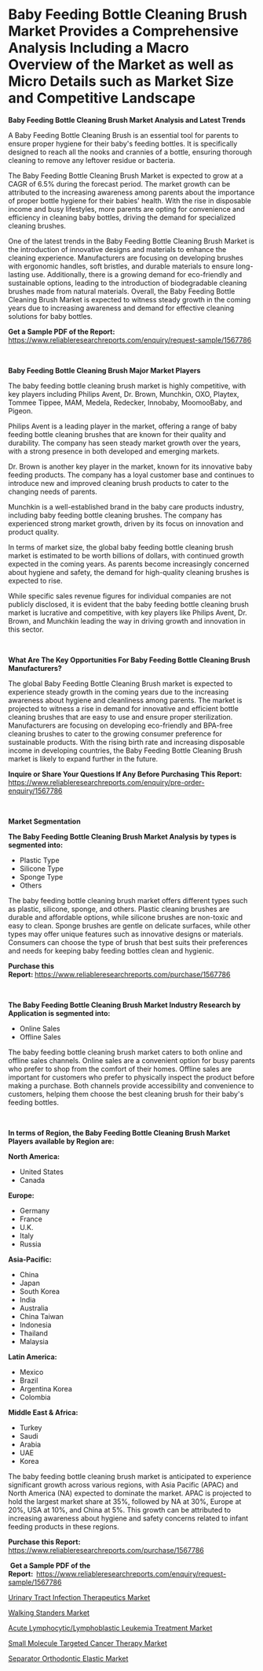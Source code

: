<p><h1>Baby Feeding Bottle Cleaning Brush Market Provides a Comprehensive Analysis Including a Macro Overview of the Market as well as Micro Details such as Market Size and Competitive Landscape</h1></p><p><strong>Baby Feeding Bottle Cleaning Brush Market Analysis and Latest Trends</strong></p>
<p><p>A Baby Feeding Bottle Cleaning Brush is an essential tool for parents to ensure proper hygiene for their baby's feeding bottles. It is specifically designed to reach all the nooks and crannies of a bottle, ensuring thorough cleaning to remove any leftover residue or bacteria.</p><p>The Baby Feeding Bottle Cleaning Brush Market is expected to grow at a CAGR of 6.5% during the forecast period. The market growth can be attributed to the increasing awareness among parents about the importance of proper bottle hygiene for their babies' health. With the rise in disposable income and busy lifestyles, more parents are opting for convenience and efficiency in cleaning baby bottles, driving the demand for specialized cleaning brushes.</p><p>One of the latest trends in the Baby Feeding Bottle Cleaning Brush Market is the introduction of innovative designs and materials to enhance the cleaning experience. Manufacturers are focusing on developing brushes with ergonomic handles, soft bristles, and durable materials to ensure long-lasting use. Additionally, there is a growing demand for eco-friendly and sustainable options, leading to the introduction of biodegradable cleaning brushes made from natural materials. Overall, the Baby Feeding Bottle Cleaning Brush Market is expected to witness steady growth in the coming years due to increasing awareness and demand for effective cleaning solutions for baby bottles.</p></p>
<p><strong>Get a Sample PDF of the Report:&nbsp;</strong> <a href="https://www.reliableresearchreports.com/enquiry/request-sample/1567786">https://www.reliableresearchreports.com/enquiry/request-sample/1567786</a></p>
<p>&nbsp;</p>
<p><strong>Baby Feeding Bottle Cleaning Brush Major Market Players</strong></p>
<p><p>The baby feeding bottle cleaning brush market is highly competitive, with key players including Philips Avent, Dr. Brown, Munchkin, OXO, Playtex, Tommee Tippee, MAM, Medela, Redecker, Innobaby, MoomooBaby, and Pigeon. </p><p>Philips Avent is a leading player in the market, offering a range of baby feeding bottle cleaning brushes that are known for their quality and durability. The company has seen steady market growth over the years, with a strong presence in both developed and emerging markets.</p><p>Dr. Brown is another key player in the market, known for its innovative baby feeding products. The company has a loyal customer base and continues to introduce new and improved cleaning brush products to cater to the changing needs of parents.</p><p>Munchkin is a well-established brand in the baby care products industry, including baby feeding bottle cleaning brushes. The company has experienced strong market growth, driven by its focus on innovation and product quality.</p><p>In terms of market size, the global baby feeding bottle cleaning brush market is estimated to be worth billions of dollars, with continued growth expected in the coming years. As parents become increasingly concerned about hygiene and safety, the demand for high-quality cleaning brushes is expected to rise.</p><p>While specific sales revenue figures for individual companies are not publicly disclosed, it is evident that the baby feeding bottle cleaning brush market is lucrative and competitive, with key players like Philips Avent, Dr. Brown, and Munchkin leading the way in driving growth and innovation in this sector.</p></p>
<p>&nbsp;</p>
<p><strong>What Are The Key Opportunities For Baby Feeding Bottle Cleaning Brush Manufacturers?</strong></p>
<p><p>The global Baby Feeding Bottle Cleaning Brush market is expected to experience steady growth in the coming years due to the increasing awareness about hygiene and cleanliness among parents. The market is projected to witness a rise in demand for innovative and efficient bottle cleaning brushes that are easy to use and ensure proper sterilization. Manufacturers are focusing on developing eco-friendly and BPA-free cleaning brushes to cater to the growing consumer preference for sustainable products. With the rising birth rate and increasing disposable income in developing countries, the Baby Feeding Bottle Cleaning Brush market is likely to expand further in the future.</p></p>
<p><strong>Inquire or Share Your Questions If Any Before Purchasing This Report:</strong> <a href="https://www.reliableresearchreports.com/enquiry/pre-order-enquiry/1567786">https://www.reliableresearchreports.com/enquiry/pre-order-enquiry/1567786</a></p>
<p>&nbsp;</p>
<p><strong>Market Segmentation</strong></p>
<p><strong>The Baby Feeding Bottle Cleaning Brush Market Analysis by types is segmented into:</strong></p>
<p><ul><li>Plastic Type</li><li>Silicone Type</li><li>Sponge Type</li><li>Others</li></ul></p>
<p><p>The baby feeding bottle cleaning brush market offers different types such as plastic, silicone, sponge, and others. Plastic cleaning brushes are durable and affordable options, while silicone brushes are non-toxic and easy to clean. Sponge brushes are gentle on delicate surfaces, while other types may offer unique features such as innovative designs or materials. Consumers can choose the type of brush that best suits their preferences and needs for keeping baby feeding bottles clean and hygienic.</p></p>
<p><strong>Purchase this Report:&nbsp;</strong><a href="https://www.reliableresearchreports.com/purchase/1567786">https://www.reliableresearchreports.com/purchase/1567786</a></p>
<p>&nbsp;</p>
<p><strong>The Baby Feeding Bottle Cleaning Brush Market Industry Research by Application is segmented into:</strong></p>
<p><ul><li>Online Sales</li><li>Offline Sales</li></ul></p>
<p><p>The baby feeding bottle cleaning brush market caters to both online and offline sales channels. Online sales are a convenient option for busy parents who prefer to shop from the comfort of their homes. Offline sales are important for customers who prefer to physically inspect the product before making a purchase. Both channels provide accessibility and convenience to customers, helping them choose the best cleaning brush for their baby's feeding bottles.</p></p>
<p>&nbsp;</p>
<p><strong>In terms of Region, the Baby Feeding Bottle Cleaning Brush Market Players available by Region are:</strong></p>
<p>
    <p> <strong> North America: </strong>
        <ul>
            <li>United States</li>
            <li>Canada</li>
        </ul>
        </p> 
    <p> <strong> Europe: </strong>
        <ul>
            <li>Germany</li>
            <li>France</li>
            <li>U.K.</li>
            <li>Italy</li>
            <li>Russia</li>
        </ul>
        </p> 
    <p> <strong> Asia-Pacific: </strong>
        <ul>
            <li>China</li>
            <li>Japan</li>
            <li>South Korea</li>
            <li>India</li>
            <li>Australia</li>
            <li>China Taiwan</li>
            <li>Indonesia</li>
            <li>Thailand</li>
            <li>Malaysia</li>
        </ul>
        </p> 
    <p> <strong> Latin America: </strong>
        <ul>
            <li>Mexico</li>
            <li>Brazil</li>
            <li>Argentina Korea</li>
            <li>Colombia</li>
        </ul>
        </p> 
    <p> <strong> Middle East & Africa: </strong>
        <ul>
            <li>Turkey</li>
            <li>Saudi</li>
            <li>Arabia</li>
            <li>UAE</li>
            <li>Korea</li>
        </ul>
    </p>
    </p>
<p><p>The baby feeding bottle cleaning brush market is anticipated to experience significant growth across various regions, with Asia Pacific (APAC) and North America (NA) expected to dominate the market. APAC is projected to hold the largest market share at 35%, followed by NA at 30%, Europe at 20%, USA at 10%, and China at 5%. This growth can be attributed to increasing awareness about hygiene and safety concerns related to infant feeding products in these regions.</p></p>
<p><strong>Purchase this Report: </strong><a href="https://www.reliableresearchreports.com/purchase/1567786">https://www.reliableresearchreports.com/purchase/1567786</a></p>
<p>&nbsp;<strong>Get a Sample PDF of the Report:&nbsp;&nbsp;</strong><a href="https://www.reliableresearchreports.com/enquiry/request-sample/1567786">https://www.reliableresearchreports.com/enquiry/request-sample/1567786</a></p>
<p><strong></strong></p>
<p><p><a href="https://medium.com/@annaalexander40/urinary-tract-infection-therapeutics-market-analysis-and-sze-forecasted-for-period-from-2024-to-03fa1ab74ebf">Urinary Tract Infection Therapeutics Market</a></p><p><a href="https://github.com/mauripalmi/Market-Research-Report-List-1/blob/main/walking-standers-market.md">Walking Standers Market</a></p><p><a href="https://medium.com/@andrewhills1925/acute-lymphocytic-lymphoblastic-leukemia-treatment-market-size-cagr-trends-2024-2030-fbe5ec0a1060">Acute Lymphocytic/Lymphoblastic Leukemia Treatment Market</a></p><p><a href="https://medium.com/@annaalexander40/small-molecule-targeted-cancer-therapy-market-competitive-analysis-market-trends-and-forecast-to-1b6d2a4d5e02">Small Molecule Targeted Cancer Therapy Market</a></p><p><a href="https://github.com/nicoletavirag/Market-Research-Report-List-1/blob/main/separator-orthodontic-elastic-market.md">Separator Orthodontic Elastic Market</a></p></p>